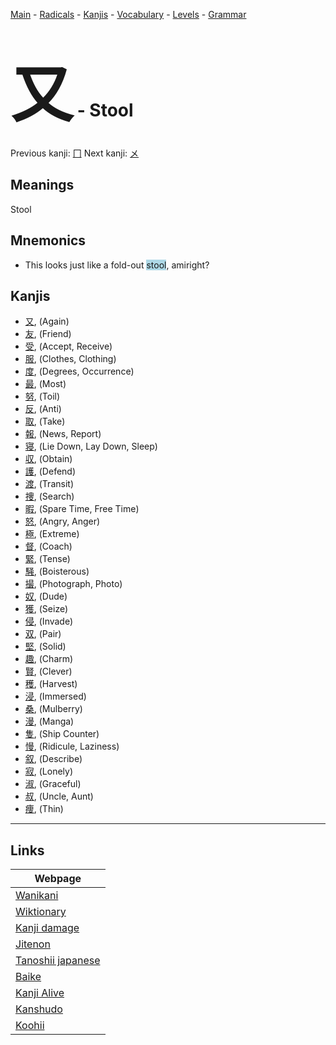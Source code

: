 <style> bigfont {font-size: 100px}</style>
[Main](../README.md) -
[Radicals](../radicals.md) -
[Kanjis](../kanjis.md) -
[Vocabulary](../vocabulary.md) -
[Levels](../levels.md) -
[Grammar](../grammar.md)
# <bigfont> 又</bigfont> - Stool 

Previous kanji: [冂](冂.md) Next kanji: [メ](メ.md) 

## Meanings
 Stool
## Mnemonics
 * This looks just like a fold-out <span style="background-color:#ADD8E6"> stool</span>, amiright?


## Kanjis
 * [又](../kanjis/又.md), (Again)
* [友](../kanjis/友.md), (Friend)
* [受](../kanjis/受.md), (Accept, Receive)
* [服](../kanjis/服.md), (Clothes, Clothing)
* [度](../kanjis/度.md), (Degrees, Occurrence)
* [最](../kanjis/最.md), (Most)
* [努](../kanjis/努.md), (Toil)
* [反](../kanjis/反.md), (Anti)
* [取](../kanjis/取.md), (Take)
* [報](../kanjis/報.md), (News, Report)
* [寝](../kanjis/寝.md), (Lie Down, Lay Down, Sleep)
* [収](../kanjis/収.md), (Obtain)
* [護](../kanjis/護.md), (Defend)
* [渡](../kanjis/渡.md), (Transit)
* [捜](../kanjis/捜.md), (Search)
* [暇](../kanjis/暇.md), (Spare Time, Free Time)
* [怒](../kanjis/怒.md), (Angry, Anger)
* [極](../kanjis/極.md), (Extreme)
* [督](../kanjis/督.md), (Coach)
* [緊](../kanjis/緊.md), (Tense)
* [騒](../kanjis/騒.md), (Boisterous)
* [撮](../kanjis/撮.md), (Photograph, Photo)
* [奴](../kanjis/奴.md), (Dude)
* [獲](../kanjis/獲.md), (Seize)
* [侵](../kanjis/侵.md), (Invade)
* [双](../kanjis/双.md), (Pair)
* [堅](../kanjis/堅.md), (Solid)
* [趣](../kanjis/趣.md), (Charm)
* [賢](../kanjis/賢.md), (Clever)
* [穫](../kanjis/穫.md), (Harvest)
* [浸](../kanjis/浸.md), (Immersed)
* [桑](../kanjis/桑.md), (Mulberry)
* [漫](../kanjis/漫.md), (Manga)
* [隻](../kanjis/隻.md), (Ship Counter)
* [慢](../kanjis/慢.md), (Ridicule, Laziness)
* [叙](../kanjis/叙.md), (Describe)
* [寂](../kanjis/寂.md), (Lonely)
* [淑](../kanjis/淑.md), (Graceful)
* [叔](../kanjis/叔.md), (Uncle, Aunt)
* [痩](../kanjis/痩.md), (Thin)



---

## Links 

| Webpage |
| --- |
| [Wanikani          ](https://www.wanikani.com/kanji/又) |
| [Wiktionary        ](https://en.wiktionary.org/wiki/又) |
| [Kanji damage      ](http://www.kanjidamage.com/kanji/search?utf8=✓&q=又) |
| [Jitenon           ](https://jitenon.com/kanji/又) |
| [Tanoshii japanese ](https://www.tanoshiijapanese.com/dictionary/kanji.cfm?k=又) |
| [Baike             ](https://baike.baidu.com/item/又) |
| [Kanji Alive       ](https://app.kanjialive.com/又) |
| [Kanshudo          ](https://www.kanshudo.com/searchmn?q=又) |
| [Koohii            ](https://kanji.koohii.com/study/kanji/又) |
